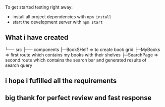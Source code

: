 To get started testing right away:

- install all project dependencies with `npm install`
- start the development server with `npm start`

## What i have created

└── src
    ├── components
        ├─BookSHelf => to create book grid
        ├─MyBooks => first route which contains my books with their shelves
        ├─SearchPage => second route which contains the search bar and generated results of search query

## i hope i fufilled all the requirements

## big thank for perfect review and fast response